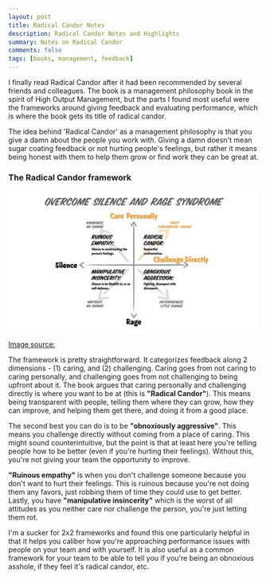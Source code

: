 ```yaml
---
layout: post
title: Radical Candor Notes
description: Radical Candor Notes and Highlights
summary: Notes on Radical Candor
comments: false
tags: [books, management, feedback]
---
```


I finally read Radical Candor after it had been recommended by several friends and colleagues. The book is a management philosophy book in the spirit of High Output Management, but the parts I found most useful were the frameworks around giving feedback and evaluating performance, which is where the book gets its title of radical candor.

The idea behind 'Radical Candor' as a management philosophy is that you give a damn about the people you work with. Giving a damn doesn't mean sugar coating feedback or not hurting people's feelings, but rather it means being honest with them to help them grow or find work they can be great at.

### The Radical Candor framework

![Radical Candor](/assets/images/radical-candor.jpeg)

[Image source:](https://www.linkedin.com/pulse/responding-bias-radical-candor-cautionary-tale-kim-malone-scott/)

The framework is pretty straightforward. It categorizes feedback along 2 dimensions - (1) caring, and (2) challenging. Caring goes from not caring to caring personally, and challenging goes from not challenging to being upfront about it. The book argues that caring personally and challenging directly is where you want to be at (this is **"Radical Candor"**). This means being transparent with people, telling them where they can grow, how they can improve, and helping them get there, and doing it from a good place.

The second best you can do is to be **"obnoxiously aggressive"**. This means you challenge directly without coming from a place of caring. This might sound counterintuitive, but the point is that at least here you're telling people how to be better (even if you're hurting their feelings). Without this, you're not giving your team the opportunity to improve.

**"Ruinous empathy"** is when you don't challenge someone because you don't want to hurt their feelings. This is ruinous because you're not doing them any favors, just robbing them of time they could use to get better. Lastly, you have **"manipulative insincerity"** which is the worst of all attitudes as you neither care nor challenge the person, you're just letting them rot.

I'm a sucker for 2x2 frameworks and found this one particularly helpful in that it helps you caliber how you're approaching performance issues with people on your team and with yourself. It is also useful as a common framework for your team to be able to tell you if you're being an obnoxious asshole, if they feel it's radical candor, etc.
